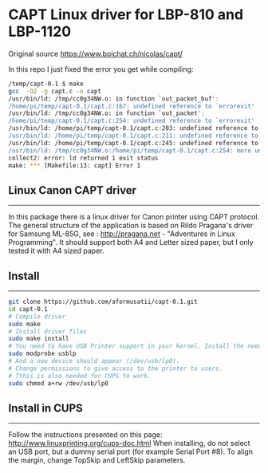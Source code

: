 # CAPT Linux driver for LBP-810 and LBP-1120

Original source https://www.boichat.ch/nicolas/capt/

In this repo I just fixed the error you get while compiling:
```sh
/temp/capt-0.1 $ make
gcc  -O2 -g capt.c -o capt
/usr/bin/ld: /tmp/cc0g34NW.o: in function `out_packet_buf':
/home/pi/temp/capt-0.1/capt.c:167: undefined reference to `errorexit'
/usr/bin/ld: /tmp/cc0g34NW.o: in function `out_packet':
/home/pi/temp/capt-0.1/capt.c:254: undefined reference to `errorexit'
/usr/bin/ld: /home/pi/temp/capt-0.1/capt.c:203: undefined reference to `errorexit'
/usr/bin/ld: /home/pi/temp/capt-0.1/capt.c:211: undefined reference to `errorexit'
/usr/bin/ld: /home/pi/temp/capt-0.1/capt.c:245: undefined reference to `errorexit'
/usr/bin/ld: /tmp/cc0g34NW.o:/home/pi/temp/capt-0.1/capt.c:254: more undefined references to `errorexit' follow
collect2: error: ld returned 1 exit status
make: *** [Makefile:13: capt] Error 1
```


## Linux Canon CAPT driver
-----------------------
In this package there is a linux driver for Canon printer using CAPT protocol.
The general structure of the application is based on Rildo Pragana's driver for Samsung ML-85G, see : http://pragana.net - "Adventures in Linux Programming".
It should support both A4 and Letter sized paper, but I only tested it with A4 sized paper.

## Install
-------
```sh
git clone https://github.com/aformusatii/capt-0.1.git
cd capt-0.1
# Compile driver
sudo make
# Install driver files
sudo make install
# You need to have USB Printer support in your kernel. Install the needed module via
sudo modprobe usblp
# And a new device should appear (/dev/usb/lp0). 
# Change permissions to give access to the printer to users.
# Tthis is also needed for CUPS to work.
sudo chmod a+rw /dev/usb/lp0
```

## Install in CUPS
---------------

Follow the instructions presented on this page: http://www.linuxprinting.org/cups-doc.html
When installing, do not select an USB port, but a dummy serial port (for example Serial Port #8).
To align the margin, change TopSkip and LeftSkip parameters.
